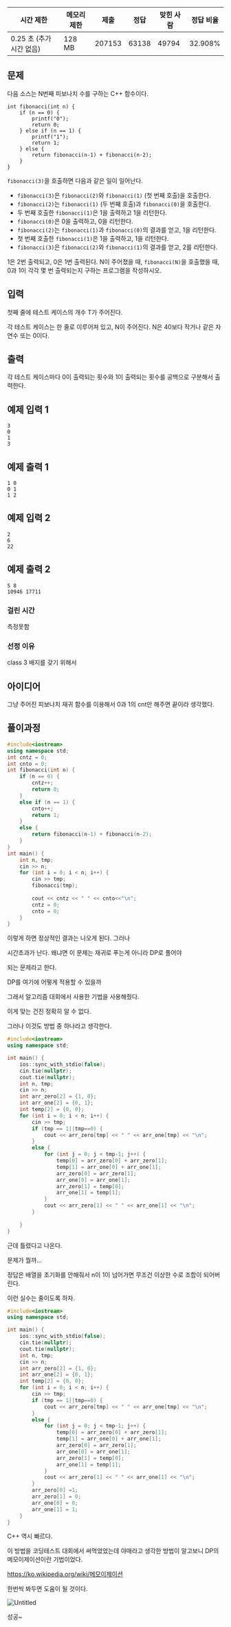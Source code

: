 | 시간 제한 | 메모리 제한 | 제출 | 정답 | 맞힌 사람 | 정답 비율 |
| --- | --- | --- | --- | --- | --- |
| 0.25 초 (추가 시간 없음) | 128 MB | 207153 | 63138 | 49794 | 32.908% |

## 문제

다음 소스는 N번째 피보나치 수를 구하는 C++ 함수이다.

```
int fibonacci(int n) {
    if (n == 0) {
        printf("0");
        return 0;
    } else if (n == 1) {
        printf("1");
        return 1;
    } else {
        return fibonacci(n‐1) + fibonacci(n‐2);
    }
}

```

`fibonacci(3)`을 호출하면 다음과 같은 일이 일어난다.

- `fibonacci(3)`은 `fibonacci(2)`와 `fibonacci(1)` (첫 번째 호출)을 호출한다.
- `fibonacci(2)`는 `fibonacci(1)` (두 번째 호출)과 `fibonacci(0)`을 호출한다.
- 두 번째 호출한 `fibonacci(1)`은 1을 출력하고 1을 리턴한다.
- `fibonacci(0)`은 0을 출력하고, 0을 리턴한다.
- `fibonacci(2)`는 `fibonacci(1)`과 `fibonacci(0)`의 결과를 얻고, 1을 리턴한다.
- 첫 번째 호출한 `fibonacci(1)`은 1을 출력하고, 1을 리턴한다.
- `fibonacci(3)`은 `fibonacci(2)`와 `fibonacci(1)`의 결과를 얻고, 2를 리턴한다.

1은 2번 출력되고, 0은 1번 출력된다. N이 주어졌을 때, `fibonacci(N)`을 호출했을 때, 0과 1이 각각 몇 번 출력되는지 구하는 프로그램을 작성하시오.

## 입력

첫째 줄에 테스트 케이스의 개수 T가 주어진다.

각 테스트 케이스는 한 줄로 이루어져 있고, N이 주어진다. N은 40보다 작거나 같은 자연수 또는 0이다.

## 출력

각 테스트 케이스마다 0이 출력되는 횟수와 1이 출력되는 횟수를 공백으로 구분해서 출력한다.

## 예제 입력 1

```
3
0
1
3

```

## 예제 출력 1

```
1 0
0 1
1 2

```

## 예제 입력 2

```
2
6
22

```

## 예제 출력 2

```
5 8
10946 17711
```

### 걸린 시간

측정못함

### 선정 이유

class 3 배지를 갖기 위해서

## 아이디어

그냥 주어진 피보나치 재귀 함수를 이용해서 0과 1의 cnt만 해주면 끝이라 생각했다.

## 풀이과정

 

```cpp
#include<iostream>
using namespace std;
int cntz = 0;
int cnto = 0;
int fibonacci(int n) {
    if (n == 0) {
        cntz++;
        return 0;
    }
    else if (n == 1) {
        cnto++;
        return 1;
    }
    else {
        return fibonacci(n-1) + fibonacci(n-2);
    }
}
int main() {
    int n, tmp;
    cin >> n;
    for (int i = 0; i < n; i++) {
        cin >> tmp;
        fibonacci(tmp);
        
        cout << cntz << " " << cnto<<"\n";
        cntz = 0;
        cnto = 0;
    }
}
```

이렇게 하면 정상적인 결과는 나오게 된다. 그러나

시간초과가 난다. 왜냐면 이 문제는 재귀로 푸는게 아니라 DP로 풀어야 

되는 문제라고 한다.

DP를 여기에 어떻게 적용할 수 있을까

그래서 알고리즘 대회에서 사용한 기법을 사용해줬다.

이게 맞는 건진 정확히 알 수 없다.

그러나 이것도 방법 중 하나라고 생각한다.

```cpp
#include<iostream>
using namespace std;

int main() {
    ios::sync_with_stdio(false);
    cin.tie(nullptr);
    cout.tie(nullptr);
    int n, tmp;
    cin >> n;
    int arr_zero[2] = {1, 0};
    int arr_one[2] = {0, 1};
    int temp[2] = {0, 0};
    for (int i = 0; i < n; i++) {
        cin >> tmp;
        if (tmp == 1||tmp==0) {
            cout << arr_zero[tmp] << " " << arr_one[tmp] << "\n";
        }
        else {
            for (int j = 0; j < tmp-1; j++) {
                temp[0] = arr_zero[0] + arr_zero[1];
                temp[1] = arr_one[0] + arr_one[1];
                arr_zero[0] = arr_zero[1];
                arr_one[0] = arr_one[1];
                arr_zero[1] = temp[0];
                arr_one[1] = temp[1];
            }
            cout << arr_zero[1] << " " << arr_one[1] << "\n";
        }
        
    }
}
```

근데 틀렸다고 나온다.

문제가 뭘까…

정답은 배열을 초기화를 안해줘서 n이 1이 넘어가면 무조건 이상한 수로 조합이 되어버린다.

이런 실수는 줄이도록 하자.

```cpp
#include<iostream>
using namespace std;

int main() {
    ios::sync_with_stdio(false);
    cin.tie(nullptr);
    cout.tie(nullptr);
    int n, tmp;
    cin >> n;
    int arr_zero[2] = {1, 0};
    int arr_one[2] = {0, 1};
    int temp[2] = {0, 0};
    for (int i = 0; i < n; i++) {
        cin >> tmp;
        if (tmp == 1||tmp==0) {
            cout << arr_zero[tmp] << " " << arr_one[tmp] << "\n";
        }
        else {
            for (int j = 0; j < tmp-1; j++) {
                temp[0] = arr_zero[0] + arr_zero[1];
                temp[1] = arr_one[0] + arr_one[1];
                arr_zero[0] = arr_zero[1];
                arr_one[0] = arr_one[1];
                arr_zero[1] = temp[0];
                arr_one[1] = temp[1];
            }
            cout << arr_zero[1] << " " << arr_one[1] << "\n";
        }
        arr_zero[0] =1;
        arr_zero[1] = 0;
        arr_one[0] = 0;
        arr_one[1] = 1;
    }
}
```

C++ 역시 빠르다.

이 방법을 코딩테스트 대회에서 써먹었었는데 야매라고 생각한 방법이 알고보니 DP의 메모이제이션이란 기법이었다.

https://ko.wikipedia.org/wiki/메모이제이션

한번씩 봐두면 도움이 될 것이다.

![Untitled](https://prod-files-secure.s3.us-west-2.amazonaws.com/d8082087-3937-4e53-979c-1158c974cf3b/d4d7ad0c-62f3-4ddb-8450-61e5a9a8e774/Untitled.png)

성공~
